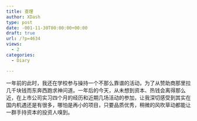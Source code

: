 ```yaml
---
title: 查理
author: XDash
type: post
date: -001-11-30T00:00:00+00:00
draft: true
url: /?p=4634
views:
  - 2
categories:
  - Diary

---
```

一年前的此时，我还在学校参与操持一个不那么靠谱的活动，为了从赞助商那里拉几千块钱而东奔西跑求神问道。一年后的今天，从未想到资本、热钱会离得那么近，在上市公司实习四个月的经历和近期几场活动的参加，让我深切感受到其实在国内机遇还是有很多，哪怕是再小的项目，只要品质优秀，稍微的风吹草动都能让一群手持资本的投资人嗅到。